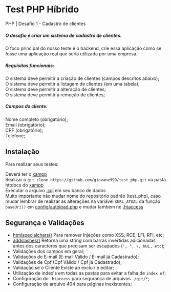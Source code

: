 # Test PHP Híbrido

PHP | Desafio 1 - Cadastro de clientes
##### O desafio é criar um sistema de cadastro de clientes.

O foco principal do nosso teste é o backend, crie essa aplicação como se fosse uma aplicação real que seria utilizada por uma empresa.

##### Requisitos funcionais:
O sistema deve permitir a criação de clientes (campos descritos abaixo); <br>
O sistema deve permitir a listagem de clientes (em uma tabela);<br>
O sistema deve permitir a alteração de clientes;<br>
O sistema deve permitir a remoção de clientes;<br>
 
##### Campos do cliente:
Nome completo (obrigatório);<br>
Email (obrigatório);<br>
CPF (obrigatório);<br>
Telefone;<br>


## Instalação 

Para realizar seus testes:

Deverá ter o [xampp](https://www.apachefriends.org/download.html) <br>
Realizar o `git clone https://github.com/giovane999/test_php.git` na pasta httdocs do [xampp](https://www.apachefriends.org/download.html) <br> 
Executar o arquivo [.sql](https://raw.githubusercontent.com/giovane999/test_php/master/tb_clientes.sql) em seu banco de dados <br>
Muito importante não mudar nome do repositório padrão (test_php), caso mudar lembrar de realizar as alterações na variável `$URL_ATUAL` da função `baseUri()` em [config/autoload.php](https://github.com/giovane999/test_php/blob/master/config/autoload.php) e mudar também no [.htaccess](https://github.com/giovane999/test_php/blob/master/.htaccess)



## Segurança e Validações

* [htmlspecialchars()](https://www.php.net/manual/pt_BR/function.htmlspecialchars.php) Para remover Injeções como XSS, RCE, LFI, RFI, etc;
* [addslashes()](https://www.php.net/manual/en/function.addslashes.php) Retorna uma string com barras invertidas adicionadas antes dos caracteres que precisam ser escapados (`', ", \, NUL, etc`);
* Validações dos campos em geral;
* Validações de E-mail (E-mail Válido / E-mail já Cadastrado);
* Validações de Cpf (Cpf Válido / Cpf já Cadastrado); 
* Validação se o Cliente Existe ao excluir e editar;
* Utilização de index's em todas as pastas para evitar a falha de `index of`;
* Configuração do `.htaccess` para segurança de arquivos `./git/*`;
* Configuração de arquivo 404 para páginas inexistentes;


